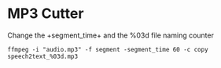 # MP3 Cutter 

Change the +segment_time+ and the %03d file naming counter

```
ffmpeg -i "audio.mp3" -f segment -segment_time 60 -c copy speech2text_%03d.mp3
```

